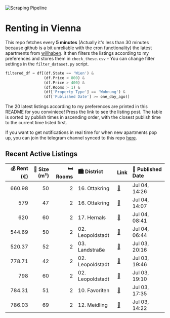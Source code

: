 ![Scraping Pipeline](https://github.com/AthomsG/renting-in-vienna/actions/workflows/run_pipeline.yml/badge.svg)


# Renting in Vienna

This repo fetches every **5 minutes** (Actually it's less than 30 minutes because github is a bit unreliable with the cron functionality) the latest apartments from [willhaben](https://www.willhaben.at/).
It then filters the listings according to my preferences and stores them in `check_these.csv` - You can change filter settings in the `filter_dataset.py` script.

```python
filtered_df = df[(df.State == 'Wien') & 
                 (df.Price < 800) &
                 (df.Price > 400) &
                 (df.Rooms > 1) &
                 (df['Property Type'] == 'Wohnung') &
                 (df['Published Date'] >= one_day_ago)]
```

The 20 latest listings according to my preferences are printed in this README for you conviniece! Press the link to see the listing post.
The table is sorted by publish times in ascending order, with the closest publish time to the current time listed first.

If you want to get notifications in real time for when new apartments pop up, you can join the telegram channel synced to this repo [here](https://t.me/+1HPAYOf5BSsyNTlk).

## Recent Active Listings

|   💰 Rent (€) |   📏 Size (m²) |   🛏️ Rooms | 🏙️ District      | Link                                                                                                                                                                                                                                                                             | 📅 Published Date   |
|-------------:|--------------:|-----------:|:-----------------|:---------------------------------------------------------------------------------------------------------------------------------------------------------------------------------------------------------------------------------------------------------------------------------|:-------------------|
|       660.98 |            50 |          2 | 16. Ottakring    | [🔗](https://www.willhaben.at/iad/immobilien/d/mietwohnungen/wien/wien-1160-ottakring/wien-ottakring:-helle-ruhige-2-zimmer-mietwohnung-unbefristet-provisionsfrei-per-april-2135476983/)                                                                                         | Jul 04, 14:26      |
|       579    |            47 |          2 | 16. Ottakring    | [🔗](https://www.willhaben.at/iad/immobilien/d/mietwohnungen/wien/wien-1160-ottakring/unbefristete-helle-2-zimmer-wohnung-1857599171/)                                                                                                                                            | Jul 04, 14:07      |
|       620    |            60 |          2 | 17. Hernals      | [🔗](https://www.willhaben.at/iad/immobilien/d/mietwohnungen/wien/wien-1170-hernals/gemeindewohnung-zur-direktvergabe-%28wiener-wohnen%29---alszeile-57-63-1170-wien-1524349112/)                                                                                                 | Jul 04, 08:41      |
|       544.69 |            50 |          2 | 02. Leopoldstadt | [🔗](https://www.willhaben.at/iad/immobilien/d/mietwohnungen/wien/wien-1020-leopoldstadt/%28reserviert%29-gemeindewohnung-direktvergabe-vormerkschein28.02.2025-1358765607/)                                                                                                      | Jul 04, 06:44      |
|       520.37 |            52 |          2 | 03. Landstraße   | [🔗](https://www.willhaben.at/iad/immobilien/d/mietwohnungen/wien/wien-1030-landstra%C3%9Fe/gemeindewohnung-per-direktvergabe---abl%C3%B6se---moderne-ausstattung-inkl.-neuer-k%C3%BCche-785367603/)                                                                              | Jul 03, 20:16      |
|       778.71 |            42 |          2 | 02. Leopoldstadt | [🔗](https://www.willhaben.at/iad/immobilien/d/mietwohnungen/wien/wien-1020-leopoldstadt/2-zimmerwohnung-mit-gartenblick-1347260771/)                                                                                                                                             | Jul 03, 19:46      |
|       798    |            60 |          2 | 02. Leopoldstadt | [🔗](https://www.willhaben.at/iad/immobilien/d/mietwohnungen/wien/wien-1020-leopoldstadt/provisionsfrei-f%C3%BCr-den-mieter%21-oberm%C3%BCllnerstra%C3%9Fe-n%C3%A4chst-u1/u2-zentrumn%C3%A4he-hofruhelage-60m%C2%B2-altbaumiete-wg-eignung%21-studenten-bevorzugt%21-1814397752/) | Jul 03, 19:10      |
|       784.31 |            51 |          2 | 10. Favoriten    | [🔗](https://www.willhaben.at/iad/immobilien/d/mietwohnungen/wien/wien-1100-favoriten/provisionsfrei:-unbefristeter-51m%C2%B2-altbau-%2B-8m%C2%B2-terrasse-mit-einbauk%C3%BCche-und-lift---1100-wien%21-2016217767/)                                                              | Jul 03, 17:35      |
|       786.03 |            69 |          2 | 12. Meidling     | [🔗](https://www.willhaben.at/iad/immobilien/d/mietwohnungen/wien/wien-1120-meidling/helle-2-zimmer-dachgescho%C3%9Fwohnung-mit-loggia---1120-wien-erlgasse-21-23-1622952647/)                                                                                                    | Jul 03, 14:22      |
